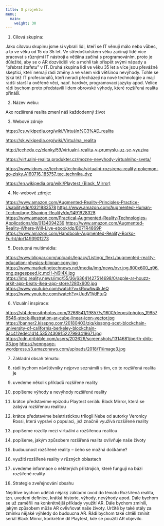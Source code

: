 ```yaml
---
title: O projektu
menu:
  main:
    weight: 30
---
```

	
1. Cílová skupina:

Jako cílovou skupinu jsme si vybrali lidi, kteří se IT věnují málo nebo vůbec, a to ve věku od 15 do 35 let. Ve středoškolském věku začínají lidé více pracovat s různými IT nástroji a většina začíná s programováním, proto je důležité, aby se o AR dozvěděli víc a mohli tak přispět svými nápady a “přebrat štafetu” v IT. Druhá skupina lidí ve věku 35 let a více jsou převážně skeptici, kteří nemají rádi změny a ve všem vidí většinou nevýhody. Tohle se týká též IT profesionálů, kteří neradi přecházejí na nové technologie a mají radši starší a ověřené věci, např. hardvér, programovací jazyky apod. Velice rádi bychom proto představili lidem obrovské výhody, které rozšířená realita přináší.
	
2. Název webu: 
	
Ako rozšírená realita zmení náš každodenný život
	
3. Webové zdroje
	
https://cs.wikipedia.org/wiki/Virtuáln%C3%AD_realita
	
https://sk.wikipedia.org/wiki/Virtuálna_realita
	
http://techedu.cz/clanky/59/virtualni-realita-v-prumyslu-uz-se-vyuziva
	
https://virtualni-realita.produkter.cz/mozne-nevyhody-virtualniho-sveta/
	
https://www.idnes.cz/technet/technika/virtualni-rozsirena-reality-pokemon-go-zisky.A160716_185757_tec_technika_dvz
	
https://en.wikipedia.org/wiki/Playtest_(Black_Mirror)
	
	
4. Ne-webové zdroje:
	
https://www.amazon.com/Augmented-Reality-Principles-Practice-Usability/dp/0321883578
https://www.amazon.com/Augmented-Human-Technology-Shaping-Reality/dp/1491928328
https://www.amazon.com/Practical-Augmented-Reality-Technologies-Applications/dp/0134094239
https://www.amazon.com/Augmented-Reality-Where-Will-Live-ebook/dp/B071R4869P
https://www.amazon.com/Handbook-Augmented-Reality-Borko-Furht/dp/1493901273
	
5. Dostupná multimédia:

https://www.blippar.com/uploads/legacy/Listing/_flexL/augmented-reality-education-physics-blippar-copy.jpg
https://www.marketingtechnews.net/media/img/news/xvr.jpg.800x600_q96.png.pagespeed.ic.mcH-hi9I4X.jpg
https://img.reality.news/img/55/36/63641427514698/0/apple-ar-houzz-arkit-app-beats-ikea-app-store.1280x600.jpg
https://www.youtube.com/watch?v=kRowAw4kJeQ
https://www.youtube.com/watch?v=UudV1VdFtuQ
	
6. Vizuální inspirace:
	
https://st4.depositphotos.com/3268541/19857/v/1600/depositphotos_198576546-stock-illustration-ar-cube-linear-icon-vector.jpg
https://banner2.kisspng.com/20180403/ziq/kisspng-scet-blockchain-university-of-california-berkeley-blockchain-5ac412edec1d14.5352430915227993419671.jpg
https://cdn.dribbble.com/users/202626/screenshots/1314681/perth-drib-03.jpg
https://venngage-wordpress.s3.amazonaws.com/uploads/2018/11/image3.jpg
	
7. Základní obsah tématu:
	
1.	rádi bychom návštěvníky nejprve seznámili s tím, co to rozšířená realita je
2.	uvedeme několik příkladů rozšířené reality
3.	popíšeme výhody a nevýhody rozšířené reality
4.	krátce představíme epizodu Playtest seriálu Black Mirror, která se zabývá rozšířenou realitou
5.	krátce představíme beletristickou trilogii Nebe od autorky Veronicy Rossi, která vypráví o populaci, jež značně využívá rozšířené reality 
6.	popíšeme rozdíly mezi virtuální a rozšířenou realitou
7.	popíšeme, jakým způsobem rozšířená realita ovlivňuje naše životy
8.	budoucnost rozšířené reality – čeho se možná dočkáme?
9.	využití rozšířené reality v různých oblastech 
10.	uvedeme informace o některých přístrojích, které fungují na bázi rozšířené reality
	
	
8. Strategie zveřejnování obsahu
	
Nejdříve bychom udělali nějaký základní úvod do tématu Rozšířená realita, tzn. uvedení definice, krátká historie, výhody, nevýhody apod. Dále bychom se už zaměřili na konkrétnější příklady využití AR. Dále bychom zmínili, jakým způsobem může AR ovlivňovat naše životy. Určitě by také stály za zmínku nějaké výhledy do budoucna AR. Rádi bychom také chtěli zmínit seriál Black Mirror, konkrétně díl Playtest, kde se použití AR objevilo.


